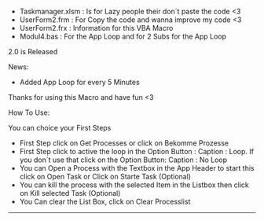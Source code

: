 + Taskmanager.xlsm : Is for Lazy people their don´t paste the code <3
+ UserForm2.frm : For Copy the code and wanna improve my code <3
+ UserForm2.frx : Information for this VBA Macro
+ Modul4.bas : For the App Loop and for 2 Subs for the App Loop

2.0 is Released

  News:
  
  + Added App Loop for every 5 Minutes

Thanks for using this Macro and have fun <3


How To Use:

You can choice your First Steps
  + First Step click on Get Processes or click on Bekomme Prozesse 
  + First Step click to active the loop in the Option Button : Caption : Loop. If you don´t use that click on the Option Button: Caption : No Loop 
  + You can Open a Process with the Textbox in the App Header to start this click on Open Task or Click on Starte Task (Optional)
  + You can kill the process with the selected Item in the Listbox then click on Kill selected Task (Optional) 
  + You Can clear the List Box, click on Clear Processlist

________________________________________________________________________________________________________________________________________________________________
